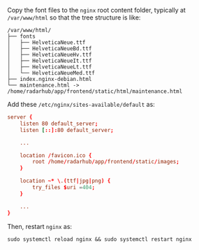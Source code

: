 Copy the font files to the `nginx` root content folder, typically at `/var/www/html` so that the tree structure is like:

```text
/var/www/html/
├── fonts
│   ├── HelveticaNeue.ttf
│   ├── HelveticaNeueBd.ttf
│   ├── HelveticaNeueHv.ttf
│   ├── HelveticaNeueIt.ttf
│   ├── HelveticaNeueLt.ttf
│   └── HelveticaNeueMed.ttf
├── index.nginx-debian.html
└── maintenance.html -> /home/radarhub/app/frontend/static/html/maintenance.html
```

Add these `/etc/nginx/sites-available/default` as:

```conf
server {
    listen 80 default_server;
	listen [::]:80 default_server;

    ...

    location /favicon.ico {
        root /home/radarhub/app/frontend/static/images;
    }

    location ~* \.(ttf|jpg|png) {
        try_files $uri =404;
    }

    ...
}
```

Then, restart `nginx` as:

```shell
sudo systemctl reload nginx && sudo systemctl restart nginx
```
